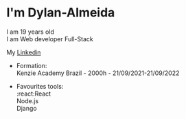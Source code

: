 # I'm Dylan-Almeida
I am 19 years old<br>
I am Web developer Full-Stack<br>


My <a href="https://www.linkedin.com/in/dylan-almeida/">Linkedin</a>

 - Formation:<br>
  Kenzie Academy Brazil - 2000h - 21/09/2021-21/09/2022

 - Favourites tools:<br>
   :react:React<br>
   Node.js<br>
   Django<br>
